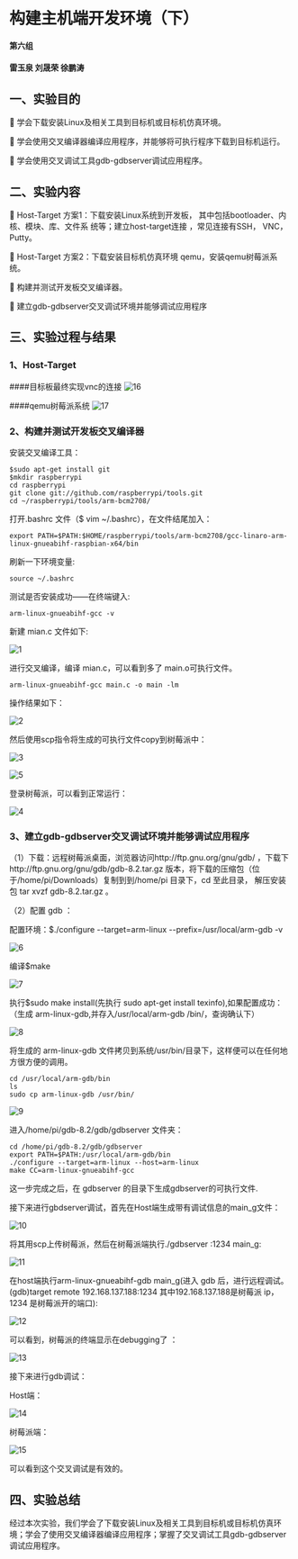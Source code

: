 # 构建主机端开发环境（下）

#### 第六组

#### 雷玉泉  刘晟荣  徐鹏涛



## 一、实验目的
 学会下载安装Linux及相关工具到目标机或目标机仿真环境。 

 学会使用交叉编译器编译应用程序，并能够将可执行程序下载到目标机运行。 

 学会使用交叉调试工具gdb-gdbserver调试应用程序。 


## 二、实验内容

 Host-Target 方案1：下载安装Linux系统到开发板， 其中包括bootloader、内核、模块、库、文件系 统等；建立host-target连接 ，常见连接有SSH， VNC，Putty。 

 Host-Target 方案2：下载安装目标机仿真环境 qemu，安装qemu树莓派系统。 

 构建并测试开发板交叉编译器。 

 建立gdb-gdbserver交叉调试环境并能够调试应用程序

## 三、实验过程与结果

### 1、Host-Target

####目标板最终实现vnc的连接
![16](16.jpg)

####qemu树莓派系统
![17](17.jpg)


### 2、构建并测试开发板交叉编译器 
安装交叉编译工具：
```
$sudo apt-get install git  
$mkdir raspberrypi   
cd raspberrypi 
git clone git://github.com/raspberrypi/tools.git 
cd ~/raspberrypi/tools/arm-bcm2708/ 
```
打开.bashrc 文件（$ vim ~/.bashrc），在文件结尾加入：
```
export PATH=$PATH:$HOME/raspberrypi/tools/arm-bcm2708/gcc-linaro-arm-linux-gnueabihf-raspbian-x64/bin 
```
刷新一下环境变量:
```
source ~/.bashrc
```
测试是否安装成功——在终端键入:
```
arm-linux-gnueabihf-gcc -v 
```
新建 mian.c 文件如下:

![1](1.jpg)

进行交叉编译，编译 mian.c，可以看到多了 main.o可执行文件。 
```
arm-linux-gnueabihf-gcc main.c -o main -lm 
```
操作结果如下：

![2](2.jpg)

然后使用scp指令将生成的可执行文件copy到树莓派中：

![3](3.jpg)

![5](5.jpg)

登录树莓派，可以看到正常运行：

![4](4.jpg)

### 3、建立gdb-gdbserver交叉调试环境并能够调试应用程序

（1）下载：远程树莓派桌面，浏览器访问http://ftp.gnu.org/gnu/gdb/ ，下载下http://ftp.gnu.org/gnu/gdb/gdb-8.2.tar.gz 版本，将下载的压缩包（位于/home/pi/Downloads）复制到到/home/pi 目录下，cd 至此目录， 解压安装包 tar xvzf gdb-8.2.tar.gz 。

（2）配置 gdb ：
   
配置环境：$./configure --target=arm-linux --prefix=/usr/local/arm-gdb -v 

![6](6.jpg)

编译$make

![7](7.jpg)

执行$sudo make install(先执行 sudo apt-get install texinfo),如果配置成功：（生成 arm-linux-gdb,并存入/usr/local/arm-gdb /bin/，查询确认下） 

![8](8.jpg)

将生成的 arm-linux-gdb 文件拷贝到系统/usr/bin/目录下，这样便可以在任何地方很方便的调用。  
```
cd /usr/local/arm-gdb/bin 
ls 
sudo cp arm-linux-gdb /usr/bin/ 
```
![9](9.jpg)

进入/home/pi/gdb-8.2/gdb/gdbserver 文件夹： 
```
cd /home/pi/gdb-8.2/gdb/gdbserver 
export PATH=$PATH:/usr/local/arm-gdb/bin 
./configure --target=arm-linux --host=arm-linux 
make CC=arm-linux-gnueabihf-gcc
```

这一步完成之后，在 gdbserver 的目录下生成gdbserver的可执行文件. 

接下来进行gbdserver调试，首先在Host端生成带有调试信息的main_g文件：

![10](10.jpg)

将其用scp上传树莓派，然后在树莓派端执行./gdbserver :1234 main_g:

![11](11.jpg)

在host端执行arm-linux-gnueabihf-gdb main_g(进入 gdb 后，进行远程调试。(gdb)target remote 192.168.137.188:1234  其中192.168.137.188是树莓派 ip，1234 是树莓派开的端口):

![12](12.jpg)

可以看到，树莓派的终端显示在debugging了 ：

![13](13.jpg)

接下来进行gdb调试：

Host端：

![14](14.jpg)

树莓派端：

![15](15.jpg)

可以看到这个交叉调试是有效的。 

## 四、实验总结

经过本次实验，我们学会了下载安装Linux及相关工具到目标机或目标机仿真环境；学会了使用交叉编译器编译应用程序；掌握了交叉调试工具gdb-gdbserver调试应用程序。 
 

